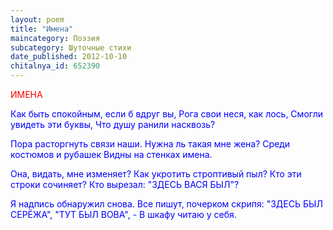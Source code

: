 ```yaml
---
layout: poem
title: "Имена"
maincategory: Поэзия
subcategory: Шуточные стихи
date_published: 2012-10-10
chitalnya_id: 652390
---
```





<FONT COLOR="#ff0000">ИМЕНА</FONT>

<FONT COLOR="#0000ff">Как быть спокойным, если б вдруг вы,
Рога свои неся, как лось,
Смогли увидеть эти буквы, 
Что душу ранили насквозь?

Пора расторгнуть связи наши.
Нужна ль такая мне жена?
Среди костюмов и рубашек
Видны на стенках имена.

Она, видать, мне изменяет?
Как укротить строптивый пыл?
Кто эти строки сочиняет?
Кто вырезал: "ЗДЕСЬ ВАСЯ БЫЛ"?

Я надпись обнаружил снова.
Все пишут, почерком скрипя:
"ЗДЕСЬ БЫЛ СЕРЁЖА", "ТУТ БЫЛ ВОВА", -
В шкафу читаю у себя.</FONT>

 





